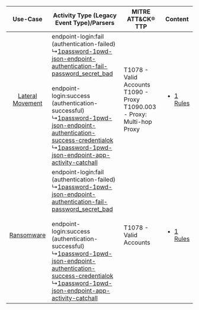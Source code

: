 |    Use-Case    | Activity Type (Legacy Event Type)/Parsers    | MITRE ATT&CK® TTP    | Content    |
|:----:| ---- | ---- | ---- |
| [Lateral Movement](../../../UseCases/uc_lateral_movement.md) |  endpoint-login:fail (authentication-failed)<br> ↳[1password-1pwd-json-endpoint-authentication-fail-password_secret_bad](Ps/pC_1password1pwdjsonendpointauthenticationfailpassword_secret_bad.md)<br><br> endpoint-login:success (authentication-successful)<br> ↳[1password-1pwd-json-endpoint-authentication-success-credentialok](Ps/pC_1password1pwdjsonendpointauthenticationsuccesscredentialok.md)<br> ↳[1password-1pwd-json-endpoint-app-activity-catchall](Ps/pC_1password1pwdjsonendpointappactivitycatchall.md)<br> | T1078 - Valid Accounts<br>T1090 - Proxy<br>T1090.003 - Proxy: Multi-hop Proxy<br> | [<ul><li>1 Rules</li></ul>](RM/r_m_1password_1password_Lateral_Movement.md) |
|       [Ransomware](../../../UseCases/uc_ransomware.md)       |  endpoint-login:fail (authentication-failed)<br> ↳[1password-1pwd-json-endpoint-authentication-fail-password_secret_bad](Ps/pC_1password1pwdjsonendpointauthenticationfailpassword_secret_bad.md)<br><br> endpoint-login:success (authentication-successful)<br> ↳[1password-1pwd-json-endpoint-authentication-success-credentialok](Ps/pC_1password1pwdjsonendpointauthenticationsuccesscredentialok.md)<br> ↳[1password-1pwd-json-endpoint-app-activity-catchall](Ps/pC_1password1pwdjsonendpointappactivitycatchall.md)<br> | T1078 - Valid Accounts<br>    | [<ul><li>1 Rules</li></ul>](RM/r_m_1password_1password_Ransomware.md)       |